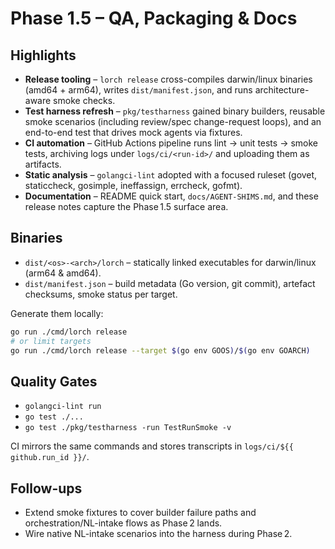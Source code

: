 # Phase 1.5 – QA, Packaging & Docs

## Highlights
- **Release tooling** – `lorch release` cross-compiles darwin/linux binaries (amd64 + arm64), writes `dist/manifest.json`, and runs architecture-aware smoke checks.
- **Test harness refresh** – `pkg/testharness` gained binary builders, reusable smoke scenarios (including review/spec change-request loops), and an end-to-end test that drives mock agents via fixtures.
- **CI automation** – GitHub Actions pipeline runs lint → unit tests → smoke tests, archiving logs under `logs/ci/<run-id>/` and uploading them as artifacts.
- **Static analysis** – `golangci-lint` adopted with a focused ruleset (govet, staticcheck, gosimple, ineffassign, errcheck, gofmt).
- **Documentation** – README quick start, `docs/AGENT-SHIMS.md`, and these release notes capture the Phase 1.5 surface area.

## Binaries
- `dist/<os>-<arch>/lorch` – statically linked executables for darwin/linux (arm64 & amd64).
- `dist/manifest.json` – build metadata (Go version, git commit), artefact checksums, smoke status per target.

Generate them locally:
```bash
go run ./cmd/lorch release
# or limit targets
go run ./cmd/lorch release --target $(go env GOOS)/$(go env GOARCH)
```

## Quality Gates
- `golangci-lint run`
- `go test ./...`
- `go test ./pkg/testharness -run TestRunSmoke -v`

CI mirrors the same commands and stores transcripts in `logs/ci/${{ github.run_id }}/`.

## Follow-ups
- Extend smoke fixtures to cover builder failure paths and orchestration/NL-intake flows as Phase 2 lands.
- Wire native NL-intake scenarios into the harness during Phase 2.
